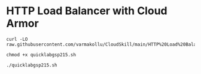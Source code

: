 # HTTP Load Balancer with Cloud Armor

```
curl -LO raw.githubusercontent.com/varmakollu/CloudSkill/main/HTTP%20Load%20Balancer%20with%20Cloud%20Armor%20AUGUST/quicklabgsp215.sh

chmod +x quicklabgsp215.sh

./quicklabgsp215.sh

```
